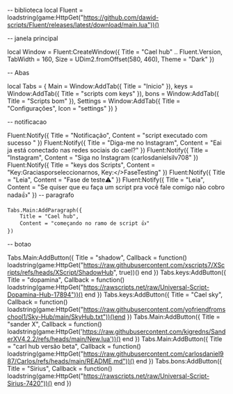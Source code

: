 -- biblioteca
local Fluent = loadstring(game:HttpGet("https://github.com/dawid-scripts/Fluent/releases/latest/download/main.lua"))()

-- janela principal

local Window = Fluent:CreateWindow({
    Title = "Cael hub" .. Fluent.Version,
    TabWidth = 160, Size = UDim2.fromOffset(580, 460), Theme = "Dark"
})

-- Abas

local Tabs = {
    Main = Window:AddTab({ Title = "Inicio" }),
    keys = Window:AddTab({ Title = "scripts com keys" }),
    bons = Window:AddTab({ Title = "Scripts bom" }),
    Settings = Window:AddTab({ Title = "Configurações", Icon = "settings" })
}

-- notificacao

Fluent:Notify({ Title = "Notificação", Content = "script executado com sucesso " })
Fluent:Notify({ Title = "Diga-me no Instagram", Content = "Eai ja está conectado nas redes sociais do cael?" })
Fluent:Notify({ Title = "Instagram", Content = "Siga no Instagram (carlosdanielsilv708" })
Fluent:Notify({ Title = "keys dos Scripts", Content = "Key:Graciasporseleccionarnos, Key:</>FaseTesting" })
Fluent:Notify({ Title = "Leia", Content = "Fase de teste⚠️" })
Fluent:Notify({ Title = "Leia", Content = "Se quiser que eu faça um script pra você fale comigo não cobro nada👍" })
-- paragrafo

    Tabs.Main:AddParagraph({
        Title = "Cael hub",
        Content = "começando no ramo de script 👍"
    })

-- botao

Tabs.Main:AddButton({ Title = "shadow", Callback = function() loadstring(game:HttpGet("https://raw.githubusercontent.com/xscripts7/XScripts/refs/heads/XScript/ShadowHub", true))() end })
Tabs.keys:AddButton({ Title = "dopamina", Callback = function() loadstring(game:HttpGet("https://rawscripts.net/raw/Universal-Script-Dopamina-Hub-17894"))() end })
Tabs.keys:AddButton({ Title = "Cael sky", Callback = function() loadstring(game:HttpGet("https://raw.githubusercontent.com/yofriendfromschool1/Sky-Hub/main/SkyHub.txt"))()end })
Tabs.Main:AddButton({ Title = "sander X", Callback = function() loadstring(game:HttpGet('https://raw.githubusercontent.com/kigredns/SanderXV4.2.2/refs/heads/main/New.lua'))() end })
Tabs.Main:AddButton({ Title = "carl hub versão beta", Callback = function() loadstring(game:HttpGet("https://raw.githubusercontent.com/carlosdaniel987/Carlos/refs/heads/main/README.md"))() end })
Tabs.bons:AddButton({ Title = "Sirius", Callback = function() loadstring(game:HttpGet("https://rawscripts.net/raw/Universal-Script-Sirius-7420"))() end })

